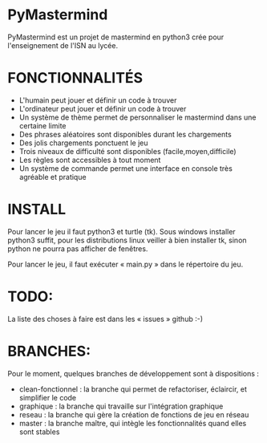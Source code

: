 PyMastermind
============

PyMastermind est un projet 
de mastermind en python3 crée 
pour l'enseignement de l'ISN 
au lycée.

# FONCTIONNALITÉS

* L'humain peut jouer et définir un code à trouver
* L'ordinateur peut jouer et définir un code à trouver
* Un système de thème permet de personnaliser le mastermind dans une certaine limite
* Des phrases aléatoires sont disponibles durant les chargements 
* Des jolis chargements ponctuent le jeu 
* Trois niveaux de difficulté sont disponibles (facile,moyen,difficile)
* Les règles sont accessibles à tout moment
* Un système de commande permet une interface en console très agréable et pratique

# INSTALL

Pour lancer le jeu il faut python3 et turtle (tk).
Sous windows installer python3 suffit, pour les distributions
linux veiller à bien installer tk, sinon python ne pourra 
pas afficher de fenêtres.

Pour lancer le jeu, il faut exécuter « main.py » 
dans le répertoire du jeu.


# TODO:

La liste des choses à faire est dans les « issues » github :-)

# BRANCHES:

Pour le moment, quelques branches de développement sont 
à dispositions :

* clean-fonctionnel : la branche qui permet de refactoriser, éclaircir, et simplifier le code
* graphique : la branche qui travaille sur l'intégration graphique
* reseau : la branche qui gère la création de fonctions de jeu en réseau
* master : la branche maître, qui intègle les fonctionnalités quand elles sont stables
